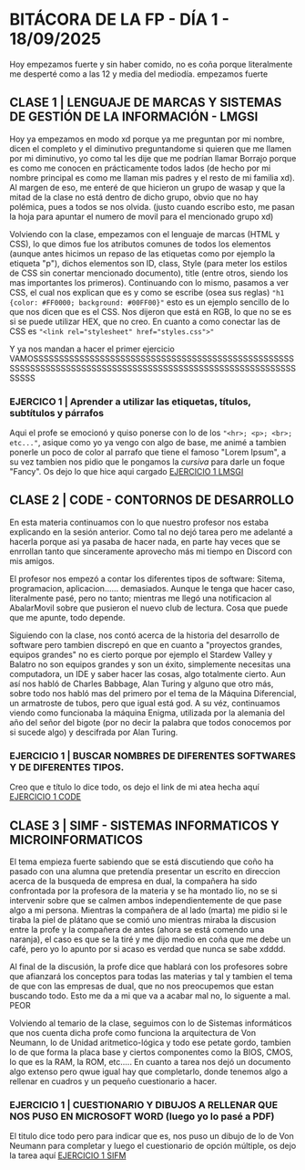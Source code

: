 # BITÁCORA DE LA FP - DÍA 1 - 18/09/2025
Hoy empezamos fuerte y sin haber comido, no es coña porque literalmente me desperté como a las 12 y media del mediodía. empezamos fuerte

## CLASE 1 | LENGUAJE DE MARCAS Y SISTEMAS DE GESTIÓN DE LA INFORMACIÓN - LMGSI
Hoy ya empezamos en modo xd porque ya me preguntan por mi nombre, dicen el completo y el diminutivo preguntandome si quieren que me llamen por mi diminutivo, yo como tal les dije que me podrían llamar Borrajo porque es como me conocen en prácticamente todos lados (de hecho por mi nombre principal es como me llaman mis padres y el resto de mi familia xd).
Al margen de eso, me enteré de que hicieron un grupo de wasap y que la mitad de la clase no está dentro de dicho grupo, obvio que no hay polémica, pues a todos se nos olvida. (justo cuando escribo esto, me pasan la hoja para apuntar el numero de movil para el mencionado grupo xd)

Volviendo con la clase, empezamos con el lenguaje de marcas (HTML y CSS), lo que dimos fue los atributos comunes de todos los elementos (aunque antes hicimos un repaso de las etiquetas como por ejemplo la etiqueta "p"), dichos elementos son ID, class, Style (para meter los estilos de CSS sin conertar mencionado documento), title (entre otros, siendo los mas importantes los primeros).
Continuando con lo mismo, pasamos a ver CSS, el cual nos explican que es y como se escribe (osea sus reglas) ```"h1 {color: #FF0000; background: #00FF00}"``` esto es un ejemplo sencillo de lo que nos dicen que es el CSS. Nos dijeron que está en RGB, lo que no se es si se puede utilizar HEX, que no creo.
En cuanto a como conectar las de CSS es ```"<link rel="stylesheet" href="styles.css">"```

Y ya nos mandan a hacer el primer ejercicio VAMOSSSSSSSSSSSSSSSSSSSSSSSSSSSSSSSSSSSSSSSSSSSSSSSSSSSSSSSSSSSSSSSSSSSSSSSSSSSSSSSSSSSSSSSSSSSSSSSSSSSSSSSSSSSSSSSS
### EJERCICO 1 | Aprender a utilizar las etiquetas, títulos, subtítulos y párrafos
Aqui el profe se emocionó y quiso ponerse con lo de los ```"<hr>; <p>; <br>; etc..."```, asique como yo ya vengo con algo de base, me animé a tambien ponerle un poco de color al parrafo que tiene el famoso "Lorem Ipsum", a su vez tambien nos pidio que le pongamos la <i>cursiva</i> para darle un foque "Fancy".
Os dejo lo que hice aqui cargado [EJERCICIO 1 LMSGI](https://github.com/b0rrajo/vitacoradelafp/blob/main/1º%20Curso/Septiembre/18/Ejercicio1.html)

## CLASE 2 | CODE - CONTORNOS DE DESARROLLO
En esta materia continuamos con lo que nuestro profesor nos estaba explicando en la sesión anterior. Como tal no dejó tarea pero me adelanté a hacerla porque asi ya pasaba de hacer nada, en parte hay veces que se enrrollan tanto que sinceramente aprovecho más mi tiempo en Discord con mis amigos.

El profesor nos empezó a contar los diferentes tipos de software: Sitema, programacion, aplicacion...... demasiados. Aunque le tenga que hacer caso, literalmente pasé, pero no tanto; mientras me llegó una notificacion al AbalarMovil sobre que pusieron el nuevo club de lectura. Cosa que puede que me apunte, todo depende.

Siguiendo con la clase, nos contó acerca de la historia del desarrollo de software pero tambien discrepó en que en cuanto a "proyectos grandes, equipos grandes" no es cierto porque por ejemplo el Stardew Valley y Balatro no son equipos grandes y son un éxito, simplemente necesitas una computadora, un IDE y saber hacer las cosas, algo totalmente cierto.
Aun así nos habló de Charles Babbage, Alan Turing y alguno que otro más, sobre todo nos habló mas del primero por el tema de la Máquina Diferencial, un armatroste de tubos, pero que igual está god. A su véz, continuamos viendo como funcionaba la máquina Enigma, utilizada por la alemania del año del señor del bigote (por no decir la palabra que todos conocemos por si sucede algo) y descifrada por Alan Turing.
### EJERCICIO 1 | BUSCAR NOMBRES DE DIFERENTES SOFTWARES Y DE DIFERENTES TIPOS.
Creo que e título lo dice todo, os dejo el link de mi atea hecha aquí [EJERCICIO 1 CODE](https://github.com/b0rrajo/vitacoradelafp/blob/main/1º%20Curso/Septiembre/18/Ejercicio%201%20CODE.pdf)

## CLASE 3 | SIMF - SISTEMAS INFORMATICOS Y MICROINFORMATICOS
El tema empieza fuerte sabiendo que se está discutiendo que coño ha pasado con una alumna que pretendía presentar un escrito en direccion acerca de la busqueda de empresa en dual, la compañera ha sido confrontada por la profesora de la materia y se ha montado lío, no se si intervenir sobre que se calmen ambos independientemente de que pase algo a mi persona. Mientras la compañera de al lado (marta) me pidio si le tiraba la piel de plátano que se comió uno mientras miraba la discusion entre la profe y la compañera de antes (ahora se está comendo una naranja), el caso es que se la tiré y me dijo medio en coña que me debe un café, pero yo lo apunto por si acaso es verdad que nunca se sabe xdddd.

Al final de la discusión, la profe dice que hablará con los profesores sobre que afianzará los conceptos para todas las materias y tal y tambien el tema de que con las empresas de dual, que no nos preocupemos que estan buscando todo. Esto me da a mi que va a acabar mal no, lo siguente a mal. PEOR

Volviendo al temario de la clase, seguimos con lo de Sistemas informáticos que nos cuenta dicha profe como funciona la arquitectura de Von Neumann, lo de Unidad aritmetico-lógica y todo ese petate gordo, tambien lo de que forma la placa base y ciertos componentes como la BIOS, CMOS, lo que es la RAM, la ROM, etc.....
En cuanto a tarea nos dejó un documento algo extenso pero qwue igual hay que completarlo, donde tenemos algo a rellenar en cuadros y un pequeño cuestionario a hacer.
### EJERCICIO 1 | CUESTIONARIO Y DIBUJOS A RELLENAR QUE NOS PUSO EN MICROSOFT WORD (luego yo lo pasé a PDF)
El titulo dice todo pero para indicar que es, nos puso un dibujo de lo de Von Neumann para completar y luego el cuestionario de opción múltiple, os dejo la tarea aquí [EJERCICIO 1 SIFM]()
